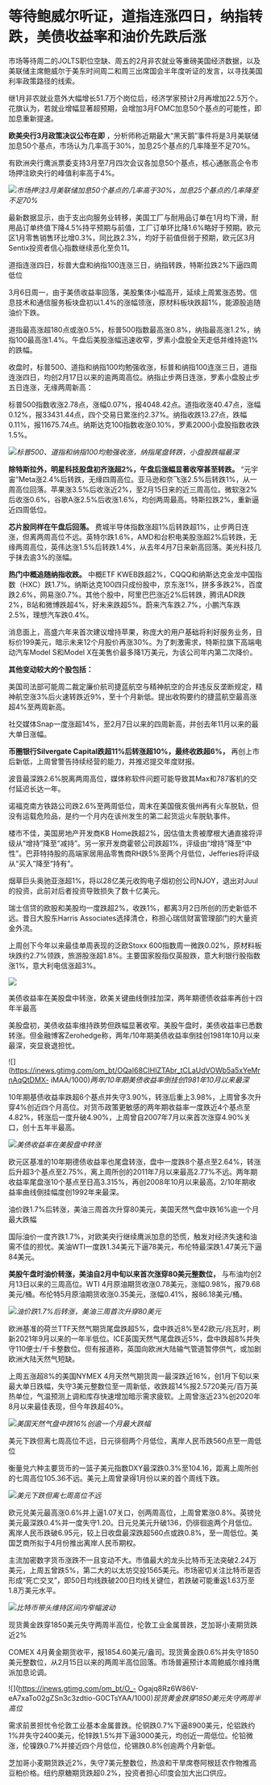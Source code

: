 # 等待鲍威尔听证，道指连涨四日，纳指转跌，美债收益率和油价先跌后涨

市场等待周二的JOLTS职位空缺、周五的2月非农就业等重磅美国经济数据，以及美联储主席鲍威尔于美东时间周二和周三出席国会半年度听证的发言，以寻找美国利率政策路径的线索。

继1月非农就业意外大幅增长51.7万个岗位后，经济学家预计2月再增加22.5万个。花旗认为，若就业增幅显著超预期，会增加3月FOMC加息50个基点的可能性，即加息重新提速。

**欧美央行3月政策决议公布在即**
，分析师称近期最大“黑天鹅”事件将是3月美联储加息50个基点，市场认为几率高于30%，加息25个基点的几率降至不足70%。

有欧洲央行鹰派票委支持3月至7月四次会议各加息50个基点，核心通胀高企令市场押注欧央行的峰值利率高于4%。

![](https://inews.gtimg.com/om_bt/OE4R0cqfVRbxQfS3HEmfJYPBxWc1mnaphFhhiGYE6I9AYAA/1000)_市场押注3月美联储加息50个基点的几率高于30%，加息25个基点的几率降至不足70%_

最新数据显示，由于支出向服务业转移，美国工厂与耐用品订单在1月均下滑，耐用品订单终值下降4.5%持平预期与前值，工厂订单环比降1.6%略好于预期。欧元区1月零售销售环比增0.3%，同比跌2.3%，均好于前值但弱于预期，欧元区3月Sentix投资者信心指数继续恶化至负11。

道指连涨四日，标普大盘和纳指100连涨三日，纳指转跌，特斯拉跌2%下逼四周低位

3月6日周一，由于美债收益率回落，美股集体小幅高开，延续上周累涨态势。信息技术和通信服务板块盘初以1.4%的涨幅领涨，原材料板块跌超1%，能源股追随油价下跌。

道指最高涨超180点或涨0.5%，标普500指数最高涨0.8%，纳指最高涨1.2%，纳指100最高涨1.4%。午盘后美股涨幅迅速收窄，罗素小盘股全天走低并维持逾1%的跌幅。

收盘时，标普500、道指和纳指100均勉强收涨，标普和纳指100连涨三日，道指连涨四日，均创2月17日以来的逾两周高位。纳指止步两日连涨，罗素小盘股止步五日连涨，无缘两周新高：

标普500指数收涨2.78点，涨幅0.07%，报4048.42点。道指收涨40.47点，涨幅0.12%，报33431.44点，四个交易日累涨约2.37%。纳指收跌13.27点，跌幅0.11%，报11675.74点。纳斯达克100指数收涨0.10%，罗素2000小盘股指数收跌1.5%。

![](https://inews.gtimg.com/om_bt/OXgcvePHwjRoIkvbuiLypBZHA3dakZUb2M7HyDbnTkUd8AA/1000)_标普500、道指和纳指100均勉强收涨，纳指尾盘转跌，小盘股跌幅最深_

**除特斯拉外，明星科技股盘初齐涨超2%，午盘后涨幅显著收窄甚至转跌。**
“元宇宙”Meta涨2.4%后转跌，无缘四周高位。亚马逊和奈飞涨2.5%后转跌1%，从一周高位回落。苹果涨3.5%后收涨近2%，至2月15日来的近三周高位。微软涨2%后收涨0.6%，谷歌A涨2.5%后收涨1.6%，均创两周最高。特斯拉跌2%，重新逼近四周低位。

**芯片股同样在午盘后回落。**
费城半导体指数涨超1%后转跌超1%，止步两日连涨，但离两周高位不远。英特尔跌1.6%，AMD和台积电美股涨超2%后转跌，无缘两周高位，英伟达涨1.5%后转跌1.4%，从去年4月7日来新高回落。美光科技几乎抹去逾3%的涨幅。

**热门中概追随纳指收跌。** 中概ETF
KWEB跌超2%，CQQQ和纳斯达克金龙中国指数（HXC）跌1.7%。纳斯达克100四只成份股中，京东涨1%，拼多多跌2%，百度跌2.6%，网易涨0.7%。其他个股中，阿里巴巴涨近2%后转跌，腾讯ADR跌2%，B站和微博跌超4%，好未来跌超5%。蔚来汽车跌2.7%，小鹏汽车跌2.5%，理想汽车跌0.4%。

消息面上，高盛六年来首次建议增持苹果，称庞大的用户基础将利好服务业务，目标价199美元，暗示未来12个月股价再涨30%。为了刺激需求，特斯拉旗下高端电动汽车Model
S和Model X在美售价最多降1万美元，为该公司年内第二次降价。

**其他变动较大的个股包括：**

美国司法部可能周二裁定廉价航司捷蓝航空与精神航空的合并违反反垄断规定，精神航空涨3%后火速转跌近9%，至十个月新低。提出收购要约的捷蓝航空最高涨超4%至两周新高。

社交媒体Snap一度涨超14%，至2月7日以来的四周新高，并创去年11月以来的最大单日涨幅。

**币圈银行Silvergate Capital跌超11%后转涨超10%，最终收跌超6%，**
再创上市后新低，上周曾警告持续经营的能力，并推迟提交年度财报。

波音最深跌2.6%脱离两周高位，媒体称软件问题可能导致其Max和787客机的交付延迟长达一年。

诺福克南方铁路公司跌2.6%至两周低位，周末在美国俄亥俄州再有火车脱轨，但没有运载危险品，是约一个月内在该州发生的第二起货运火车脱轨事件。

楼市不佳，美国房地产开发商KB
Home跌超2%，因估值太贵被摩根大通直接将评级从“增持”降至“减持”。另一家开发商霍顿公司跌超1%，评级由“增持”降至“中性”。巴菲特持股的高端家居用品零售商RH跌5%至两个月低位，Jefferies将评级从“买入”降至“持有”。

烟草巨头奥驰亚涨超1%，将以28亿美元收购电子烟初创公司NJOY，退出对Juul的投资，此前对后者投资导致损失了数十亿美元。

瑞士信贷的欧股和美股均一度跌超2%，收跌1%，都离3月2日所创的历史新低不远。昔日大股东Harris
Associates选择清仓，称担心瑞信财富管理部门的大量资金外流。

上周创下今年以来最佳单周表现的泛欧Stoxx
600指数周一微跌0.02%，原材料板块跌约2.7%领跌，旅游股涨超1.8%。主要国家股指仅英股跌，意大利银行股指数涨1%，意大利电信涨超3%。

![](https://inews.gtimg.com/om_bt/Ok3LDIOWVn4GOruxwziD25ouzCvrQgIqGJO1KqxKhuhQoAA/1000)

美债收益率在美股盘中转涨，欧美关键曲线倒挂加深，两年期德债收益率再创十四年半最高

美股盘初，美债收益率维持跌势但跌幅显著收窄。美股午盘时，美债收益率已悉数转涨。但金融博客Zerohedge称，两年/10年期美债收益率倒挂创1981年10月以来最深，突显衰退担忧。

![](https://inews.gtimg.com/om_bt/OQaI68CIHIZTAbr_tCLaUdVOWb5a5xYeMrnAqQtDMX-
iMAA/1000)_两年/10年期美债收益率倒挂创1981年10月以来最深_

10年期基债收益率跌超6个基点并失守3.90%，转涨后重上3.98%，上周曾多次升穿4%创近四个月高位。对货币政策更敏感的两年期收益率一度跌近4个基点至4.82%，转涨后一度升破4.90%，上周曾自2007年7月以来首次涨穿4.90%关口，创十五年半最高。

![](https://inews.gtimg.com/om_bt/Ob3iMcecsSQuKk7ZTft_AjNYQhwnf_YMZSAvQJ2GrhWBQAA/1000)_美债收益率在美股盘中转涨_

欧元区基准的10年期德债收益率也尾盘转涨，盘中一度跌8个基点至2.64%，转涨后升超3个基点至2.75%，离上周所创的2011年7月以来最高2.77%不远。两年期收益率尾盘涨10个基点至日高3.315%，再创2008年10月以来最高。2/10年期收益率曲线倒挂幅度创1992年来最深。

油价跌1.7%后转涨，美油三周首次升穿80美元，美国天然气盘中跌16%逾一个月最大跌幅

国际油价一度齐跌1.7%，对欧美央行继续鹰派加息的恐慌，触发对经济失速和油需不佳的担忧。美油WTI一度跌1.34美元下逼78美元，布伦特最深跌1.47美元下逼84美元。

**美股午盘时油价转涨，美油自2月中旬以来首次涨穿80美元整数位，** 与布油均创2月13日以来的三周高位。WTI
4月原油期货收涨0.78美元，涨幅0.98%，报79.68美元/桶。布伦特5月原油期货收涨0.35美元，涨幅0.41%，报86.18美元/桶。

![](https://inews.gtimg.com/om_bt/OzbU4OV38MAn8xqQ4zVRK24O6wP9PLh9M89_E2wEZwtNIAA/1000)_油价跌1.7%后转涨，美油三周首次升穿80美元_

欧洲基准的荷兰TTF天然气期货尾盘跌超5%，盘中跌近8%至42欧元/兆瓦时，刷新2021年9月以来的一年半低位。ICE英国天然气尾盘跌近5%，盘中跌超8%并失守110便士/千卡整数位。但有报道称，英国向欧洲大陆输气管道暂停供气，或加剧欧洲大陆天然气短缺。

上周五涨超8%的美国NYMEX
4月天然气期货周一最深跌近16%，创1月下旬以来最大单日跌幅，失守3美元整数位至一周新低，收跌超14%报2.5720美元/百万英热单位，气温预测上调和库存快速增加暗示需求疲软。上周曾涨近23%创2020年8月以来最佳表现，但今年跌超40%。

![](https://inews.gtimg.com/om_bt/OOkTWkII9DU07tZtKv1hHmPmzbpG5Hlg37waAvwnv_wVgAA/1000)_美国天然气盘中跌16%创逾一个月最大跌幅_

美元下跌但离七周高位不远，日元徘徊两个月低位，离岸人民币跌560点至一周低位

衡量兑六种主要货币的一篮子美元指数DXY最深跌0.3%至104.16，距离上周所创的七周高位105.36不远。美元上周曾录得1月份以来的首个周线下跌。

![](https://inews.gtimg.com/om_bt/O-DbgMDbDESooTY6shSJZ1_weWGw_xNutF4OmuBy2E_vgAA/1000)_美元下跌但离七周高位不远_

欧元兑美元最高涨0.6%并上逼1.07关口，创两周高位，上周曾累涨0.8%。英镑兑美元最深跌0.4%并一度失守1.20。日元兑美元升破136，仍徘徊逾两个月低位。离岸人民币跌破6.95元，较上日收盘最深跌超560点或跌0.8%，至一周低位。美国芝商所拟于4月份推出离岸人民币期权。

主流加密数字货币涨跌不一且变动不大。市值最大的龙头比特币无法突破2.24万美元，上周五曾跌5%，第二大的以太坊交投1565美元。市场密切关注比特币是否形成“死亡交叉”，即50日均线跌破200日均线关键位，若跌破可能重返1.63万至1.8万美元水平。

![](https://inews.gtimg.com/om_bt/OrQkj1pLt53taGwBe_z28I-K3KZRETQ9haajIKK93ZrzEAA/1000)_比特币带头维持区间内窄幅波动_

现货黄金跌穿1850美元失守两周半高位，伦敦工业金属普跌，芝加哥小麦期货跌近2%

COMEX
4月黄金期货收平，报1854.60美元/盎司。现货黄金跌0.6%并失守1850美元整数位，从2月15日以来的两周半高位回落。市场普遍预计本周鲍威尔维持鹰派加息论调。

![](https://inews.gtimg.com/om_bt/O_-
Ogajq8Rz6W86V-eA7xaTo02gZSn3c3zdtio-G0CTsYAA/1000)_现货黄金跌穿1850美元失守两周半高位_

需求前景担忧令伦敦工业基本金属普跌。伦铜跌0.7%下逼8900美元，伦铝跌约1%并失守2400美元，伦锌跌1.5%并下逼3000美元，均创近一周低位。伦铅微涨，伦镍跌0.7%并接近四个月低位，伦锡跌0.8%创逾两个月新低。

芝加哥小麦期货跌近2%，失守7美元整数位，热浪和干旱席卷阿根廷农作物推高豆粕价格。纽约原糖期货跌超0.2%，投资者担心印度会加大出口供应。

